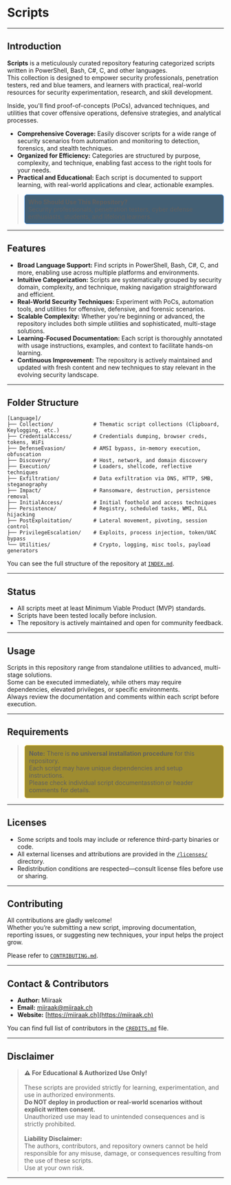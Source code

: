 # Scripts
---

## Introduction
**Scripts** is a meticulously curated repository featuring categorized scripts written in PowerShell, Bash, C#, C, and other languages.  
This collection is designed to empower security professionals, penetration testers, red and blue teamers, and learners with practical, real-world resources for security experimentation, research, and skill development. 

Inside, you'll find proof-of-concepts (PoCs), advanced techniques, and utilities that cover offensive operations, defensive strategies, and analytical processes.

- **Comprehensive Coverage:** Easily discover scripts for a wide range of security scenarios from automation and monitoring to detection, forensics, and stealth techniques.
- **Organized for Efficiency:** Categories are structured by purpose, complexity, and technique, enabling fast access to the right tools for your needs.
- **Practical and Educational:** Each script is documented to support learning, with real-world applications and clear, actionable examples.

> <div style="border:1px solid #4fa3ff; background-color:#435f74ff; border-radius:6px; padding:8px;">
> <strong>Who Should Use This Repository?</strong><br>
> Security professionals, penetration testers, cyber defense enthusiasts, students, and lifelong learners.
> </div>

---

## Features
- **Broad Language Support:** Find scripts in PowerShell, Bash, C#, C, and more, enabling use across multiple platforms and environments.
- **Intuitive Categorization:** Scripts are systematically grouped by security domain, complexity, and technique, making navigation straightforward and efficient.
- **Real-World Security Techniques:** Experiment with PoCs, automation tools, and utilities for offensive, defensive, and forensic scenarios.
- **Scalable Complexity:** Whether you're beginning or advanced, the repository includes both simple utilities and sophisticated, multi-stage solutions.
- **Learning-Focused Documentation:** Each script is thoroughly annotated with usage instructions, examples, and context to facilitate hands-on learning.
- **Continuous Improvement:** The repository is actively maintained and updated with fresh content and new techniques to stay relevant in the evolving security landscape.

---

## Folder Structure
```plaintext
[Language]/
├── Collection/             # Thematic script collections (Clipboard, Keylogging, etc.)
├── CredentialAccess/       # Credentials dumping, browser creds, tokens, WiFi
├── DefenseEvasion/         # AMSI bypass, in-memory execution, obfuscation
├── Discovery/              # Host, network, and domain discovery
├── Execution/              # Loaders, shellcode, reflective techniques
├── Exfiltration/           # Data exfiltration via DNS, HTTP, SMB, steganography
├── Impact/                 # Ransomware, destruction, persistence removal
├── InitialAccess/          # Initial foothold and access techniques
├── Persistence/            # Registry, scheduled tasks, WMI, DLL hijacking
├── PostExploitation/       # Lateral movement, pivoting, session control
├── PrivilegeEscalation/    # Exploits, process injection, token/UAC bypass
└── Utilities/              # Crypto, logging, misc tools, payload generators
```

You can see the full structure of the repository at [`INDEX.md`](INDEX.md). 

---

## Status
- All scripts meet at least Minimum Viable Product (MVP) standards.
- Scripts have been tested locally before inclusion.
- The repository is actively maintained and open for community feedback.

---

## Usage
Scripts in this repository range from standalone utilities to advanced, multi-stage solutions.  
Some can be executed immediately, while others may require dependencies, elevated privileges, or specific environments.  
Always review the documentation and comments within each script before execution.

---

## Requirements
> <div style="border:1px solid #ffe066; background-color: #9e8c30ff; border-radius:6px; padding:10px;">
> <strong>Note:</strong> There is <strong>no universal installation procedure</strong> for this repository.<br>
> Each script may have unique dependencies and setup instructions.<br>
> Please check individual script documentasstion or header comments for details.
> </div>

---

## Licenses
- Some scripts and tools may include or reference third-party binaries or code.
- All external licenses and attributions are provided in the [`/licenses/`](./licenses/) directory.
- Redistribution conditions are respected—consult license files before use or sharing.

---

## Contributing
All contributions are gladly welcome!  
Whether you’re submitting a new script, improving documentation, reporting issues, or suggesting new techniques, your input helps the project grow.

Please refer to [`CONTRIBUTING.md`](./CONTRIBUTING.md).

---

## Contact & Contributors
- **Author:** Miiraak
- **Email:** [miiraak@miiraak.ch](mailto:miiraak@miiraak.ch)
- **Website:** [https://miiraak.ch](https://miiraak.ch)

You can find full list of contributors in the [`CREDITS.md`](./CREDITS.md) file.

---

## Disclaimer
> <strong>⚠️ For Educational & Authorized Use Only!</strong><br><br>
> These scripts are provided strictly for learning, experimentation, and use in authorized environments.<br>
> <strong>Do NOT deploy in production or real-world scenarios without explicit written consent.</strong><br>
> Unauthorized use may lead to unintended consequences and is strictly prohibited.<br><br>
> <strong>Liability Disclaimer:</strong><br>
> The authors, contributors, and repository owners cannot be held responsible for any misuse, damage, or consequences resulting from the use of these scripts.<br>
> Use at your own risk.
> </div>

---
